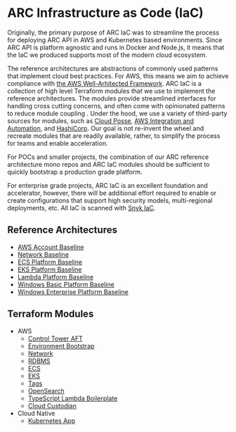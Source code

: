 # ARC Infrastructure as Code (IaC)
Originally, the primary purpose of ARC IaC was to streamline the process for deploying ARC API in AWS and Kubernetes based environments. Since ARC API is platform agnostic and runs in Docker and Node.js, it means that the IaC we produced supports most of the modern cloud ecosystem.

The reference architectures are abstractions of commonly used patterns that implement cloud best practices. For AWS, this means we aim to achieve compliance with [the AWS Well-Arhitected Framework](https://docs.aws.amazon.com/wellarchitected/latest/framework/welcome.html). ARC IaC is a collection of high level Terraform modules that we use to implement the reference architectures. The modules provide streamlined interfaces for handling cross cutting concerns, and often come with opinionated patterns to reduce module coupling . Under the hood, we use a variety of third-party sources for modules, such as [Cloud Posse](https://github.com/cloudposse), [AWS Integration and Automation](https://github.com/aws-ia), and [HashiCorp](https://github.com/hashicorp). Our goal is not re-invent the wheel and recreate modules that are readily available, rather, to simplify the process for teams and enable acceleration. 

For POCs and smaller projects, the combination of our ARC reference architecture mono repos and ARC IaC modules should be sufficient to quickly bootstrap a production grade platform.

For enterprise grade projects, ARC IaC is an excellent foundation and accelerator, however, there will be additional effort required to enable or create configurations that support high security models, multi-regional deployments, etc. All IaC is scanned with [Snyk IaC](https://snyk.io/product/infrastructure-as-code-security/). 

## Reference Architectures

* [AWS Account Baseline](reference_architectures/aws_account_baseline.md)
* [Network Baseline](reference_architectures/network_baseline.md)
* [ECS Platform Baseline](reference_architectures/ecs_platform_baseline.md)
* [EKS Platform Baseline](reference_architectures/eks_platform_baseline.md)
* [Lambda Platform Baseline](reference_architectures/lambda_platform_baseline.md)
* [Windows Basic Platform Baseline](reference_architectures/windows_basic_platform_baseline.md)
* [Windows Enterprise Platform Baseline](reference_architectures/windows_enterprise_platform_baseline.md)

## Terraform Modules

* AWS
  * [Control Tower AFT](modules/terraform-aws-refarch-control-tower-aft/README.md)
  * [Environment Bootstrap](modules/terraform-module-aws-bootstrap/README.md)
  * [Network](modules/terraform-aws-ref-arch-network/README.md)
  * [RDBMS](modules/terraform-aws-ref-arch-db/README.md)
  * [ECS](modules/terraform-aws-refarch-ecs/README.md)
  * [EKS](modules/terraform-aws-ref-arch-eks/README.md)
  * [Tags](modules/terraform-aws-refarch-tags/README.md)
  * [OpenSearch](modules/terraform-aws-refarch-opensearch/README.md)
  * [TypeScript Lambda Boilerplate](modules/typescript-lambda-boilerplate/README.md)
  * [Cloud Custodian](modules/terraform-aws-cloud-custodian/README.md)
* Cloud Native
  * [Kubernetes App](modules/terraform-k8s-app/README.md)

